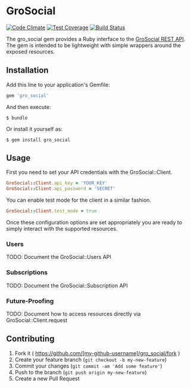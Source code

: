 # GroSocial

[![Code Climate](https://codeclimate.com/github/BaseCampOps/gro_social/badges/gpa.svg)](https://codeclimate.com/github/BaseCampOps/gro_social)
[![Test Coverage](https://codeclimate.com/github/BaseCampOps/gro_social/badges/coverage.svg)](https://codeclimate.com/github/BaseCampOps/gro_social)
[![Build Status](https://travis-ci.org/BaseCampOps/gro_social.svg)](https://travis-ci.org/BaseCampOps/gro_social)

The gro_social gem provides a Ruby interface to the [GroSocial REST API](https://api.grosocial.com/documentation).
The gem is intended to be lightweight with simple wrappers around the exposed
resources.

## Installation

Add this line to your application's Gemfile:

```ruby
gem 'gro_social'
```

And then execute:

    $ bundle

Or install it yourself as:

    $ gem install gro_social

## Usage

First you need to set your API credentials with the GroSocial::Client.

```ruby
GroSocial::Client.api_key = 'YOUR_KEY'
GroSocial::Client.api_password = 'SECRET'
```

You can enable test mode for the client in a similar fashion.

```ruby
GroSocial::Client.test_mode = true
```

Once these configuration options are set appropriately you are ready to simply
interact with the supported resources.

### Users

TODO: Document the GroSocial::Users API

### Subscriptions

TODO: Document the GroSocial::Subscription API

### Future-Proofing

TODO: Document how to access resources directly via GroSocial::Client.request

## Contributing

1. Fork it ( https://github.com/[my-github-username]/gro_social/fork )
2. Create your feature branch (`git checkout -b my-new-feature`)
3. Commit your changes (`git commit -am 'Add some feature'`)
4. Push to the branch (`git push origin my-new-feature`)
5. Create a new Pull Request
